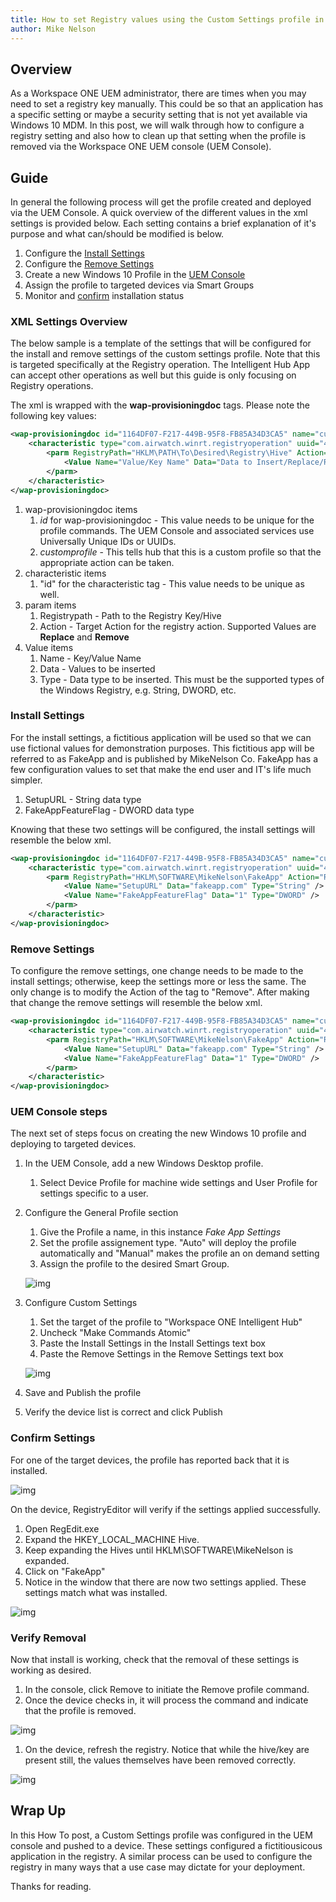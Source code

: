 ```yaml
---
title: How to set Registry values using the Custom Settings profile in Workspace ONE UEM
author: Mike Nelson
---
```


## Overview
As a Workspace ONE UEM administrator, there are times when you may need to set a registry key manually. This could be so that an application has a specific setting or maybe a security setting that is not yet available via Windows 10 MDM. In this post, we will walk through how to configure a registry setting and also how to clean up that setting when the profile is removed via the Workspace ONE UEM console (UEM Console).

<!--truncate-->

## Guide
In general the following process will get the profile created and deployed via the UEM Console. A quick overview of the different values in the xml settings is provided below. Each setting contains a brief explanation of it's purpose and what can/should be modified is below.

1. Configure the [Install Settings](#install-settings)
1. Configure the [Remove Settings](#remove-settings)
1. Create a new Windows 10 Profile in the [UEM Console](#uem-console-steps)
1. Assign the profile to targeted devices via Smart Groups
1. Monitor and [confirm](#confirm-settings) installation status

### XML Settings Overview
The below sample is a template of the settings that will be configured for the install and remove settings of the custom settings profile. Note that this is targeted specifically at the Registry operation. The Intelligent Hub App can accept other operations as well but this guide is only focusing on Registry operations.

The xml is wrapped with the **wap-provisioningdoc** tags. Please note the following key values:

```xml
<wap-provisioningdoc id="1164DF07-F217-449B-95F8-FB85A34D3CA5" name="customprofile">/
    <characteristic type="com.airwatch.winrt.registryoperation" uuid="4fa91319-eac0-4a16-9d10-093ba845b698">
        <parm RegistryPath="HKLM\PATH\To\Desired\Registry\Hive" Action="DesiredAction">
            <Value Name="Value/Key Name" Data="Data to Insert/Replace/Remove" Type="Value Type" />
        </parm>
    </characteristic>
</wap-provisioningdoc>
```
1. wap-provisioningdoc items
    1. *id* for wap-provisioningdoc - This value needs to be unique for the profile commands. The UEM Console and associated services use Universally Unique IDs or UUIDs.
    1. *customprofile* - This tells hub that this is a custom profile so that the appropriate action can be taken.
1. characteristic items
    1. "id" for the characteristic tag - This value needs to be unique as well. 
1. param items
    1. Registrypath - Path to the Registry Key/Hive
    1. Action - Target Action for the registry action. Supported Values are **Replace** and **Remove**
1. Value items
    1. Name - Key/Value Name
    1. Data - Values to be inserted
    1. Type - Data type to be inserted. This must be the supported types of the Windows Registry, e.g. String, DWORD, etc.

### Install Settings
For the install settings, a fictitious application will be used so that we can use fictional values for demonstration purposes. This fictitious app will be referred to as FakeApp and is published by MikeNelson Co. FakeApp has a few configuration values to set that make the end user and IT's life much simpler.
1. SetupURL - String data type
1. FakeAppFeatureFlag - DWORD data type

Knowing that these two settings will be configured, the install settings will resemble the below xml.

```xml
<wap-provisioningdoc id="1164DF07-F217-449B-95F8-FB85A34D3CA5" name="customprofile">/
    <characteristic type="com.airwatch.winrt.registryoperation" uuid="4fa91319-eac0-4a16-9d10-093ba845b698">
        <parm RegistryPath="HKLM\SOFTWARE\MikeNelson\FakeApp" Action="Replace">
            <Value Name="SetupURL" Data="fakeapp.com" Type="String" />
            <Value Name="FakeAppFeatureFlag" Data="1" Type="DWORD" />
        </parm>
    </characteristic>
</wap-provisioningdoc>
```

### Remove Settings
To configure the remove settings, one change needs to be made to the install settings; otherwise, keep the settings more or less the same. The only change is to modify the Action of the *<param>* tag to "Remove". After making that change the remove settings will resemble the below xml.

```xml
<wap-provisioningdoc id="1164DF07-F217-449B-95F8-FB85A34D3CA5" name="customprofile">/
    <characteristic type="com.airwatch.winrt.registryoperation" uuid="4fa91319-eac0-4a16-9d10-093ba845b698">
        <parm RegistryPath="HKLM\SOFTWARE\MikeNelson\FakeApp" Action="Remove">
            <Value Name="SetupURL" Data="fakeapp.com" Type="String" />
            <Value Name="FakeAppFeatureFlag" Data="1" Type="DWORD" />
        </parm>
    </characteristic>
</wap-provisioningdoc>
```

### UEM Console steps
The next set of steps focus on creating the new Windows 10 profile and deploying to targeted devices.

1. In the UEM Console, add a new Windows Desktop profile.
    1. Select Device Profile for machine wide settings and User Profile for settings specific to a user.
1. Configure the General Profile section
    1. Give the Profile a name, in this instance *Fake App Settings*
    1. Set the profile assignement type. "Auto" will deploy the profile automatically and "Manual" makes the profile an on demand setting
    1. Assign the profile to the desired Smart Group.

    ![img](img/blogimages/2020-03-20/GeneralProfileSettings.png)
    

1. Configure Custom Settings
    1. Set the target of the profile to "Workspace ONE Intelligent Hub"
    1. Uncheck "Make Commands Atomic"
    1. Paste the Install Settings in the Install Settings text box
    1. Paste the Remove Settings in the Remove Settings text box

    ![img](img/blogimages/2020-03-20/CustomSettings.png)

1. Save and Publish the profile
1. Verify the device list is correct and click Publish

### Confirm Settings
For one of the target devices, the profile has reported back that it is installed. 

![img](img/blogimages/2020-03-20/ConsoleInstalled.png)

On the device, RegistryEditor will verify if the settings applied successfully.
1. Open RegEdit.exe
1. Expand the HKEY_LOCAL_MACHINE Hive.
1. Keep expanding the Hives until HKLM\SOFTWARE\MikeNelson is expanded.
1. Click on "FakeApp"
1. Notice in the window that there are now two settings applied. These settings match what was installed.

![img](img/blogimages/2020-03-20/InstalledRegistrySettings.png)

### Verify Removal
Now that install is working, check that the removal of these settings is working as desired. 

1. In the console, click Remove to initiate the Remove profile command.
1. Once the device checks in, it will process the command and indicate that the profile is removed.

![img](img/blogimages/2020-03-20/ConsoleRemoved.png)

1. On the device, refresh the registry. Notice that while the hive/key are present still, the values themselves have been removed correctly.

![img](img/blogimages/2020-03-20/RemovedRegistrySettings.png)

## Wrap Up
In this How To post, a Custom Settings profile was configured in the UEM console and pushed to a device. These settings configured a fictitiousicous application in the registry. A similar process can be used to configure the registry in many ways that a use case may dictate for your deployment. 

Thanks for reading.
